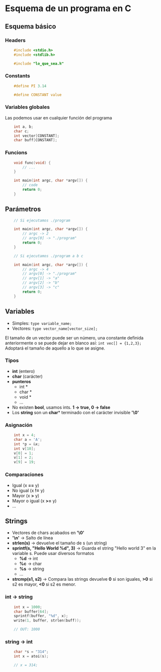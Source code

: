 # Esquema de un programa en C

## Esquema básico

### Headers

```c
    #include <stdio.h>
    #include <stdlib.h>

    #include "lo_que_sea.h"
```

### Constants

```c
    #define PI 3.14

    #define CONSTANT value
```

### Variables globales

Las podemos usar en cualquier función del programa

```c
    int a, b;
    char c;
    int vector[CONSTANT];
    char buff[CONSTANT];
```

### Funcions

```c
    void func(void) {
        // ...
    }

    int main(int argc, char *argv[]) {
        // code
        return 0;
    }

```

## Parámetros

```c
    // Si ejecutamos ./program

    int main(int argc, char *argv[]) {
        // argc -> 2
        // argv[0] -> "./program"
        return 0;
    }
```

```c
    // Si ejecutamos ./program a b c

    int main(int argc, char *argv[]) {
        // argc -> 4
        // argv[0] -> "./program"
        // argv[1] -> "a"
        // argv[2] -> "b"
        // argv[3] -> "c"
        return 0;
    }
```

## Variables

- Simples: ```type variable_name;```
- Vectores: ```type vector_name[vector_size];```

El tamaño de un vector puede ser un número, una constante definida anteriormente  o se puede dejar en blanco así: ```int vec[] = {1,2,3};```
Adoptará el tamaño de aquello a lo que se asigne.

### Tipos

- **int** (entero)
- **char** (carácter)
- **punteros**
    - int *
    - char *
    - void *
    - ...
- No existen **bool**, usamos ints. **1 -> true, 0 -> false**
- Los **string** son un **char*** terminado con el carácter invisible __'\0'__

### Asignación
```c
    int x = 4;
    char a = 'A';
    int *p = &x;
    int v[10];
    v[0] = 1;
    v[1] = 2;
    v[9] = 19;
```

### Comparaciones

- Igual (x **==** y)
- No igual (x **!=** y)
- Mayor (x **>** y)
- Mayor o igual (x **>=** y)
- ...

## Strings

- Vectores de chars acabados en **'\0'**
- **'\n'** -> Salto de línea
- **strlen(s)** -> devuelve el tamaño de s (un string)
- **sprintf(s, "Hello World %d", 3)** -> Guarda el string "Hello world 3" en la variable s. Puede usar diversos formatos
    - **%d** -> int
    - **%c** -> char
    - **%s** -> string
    - ...
- **strcmp(s1, s2)** -> Compara las strings devuelve **0** si son iguales, **>0** si s2 es mayor, **<0** si s2 es menor.

### int -> string

```c
    int x = 1000;
    char buffer[64];
    sprintf(buffer, "%d", x);
    write(1, buffer, strlen(buff));

    // OUT: 1000
```

### string -> int

```c
    char *s = "314";
    int x = atoi(s);

    // x = 314;
```
